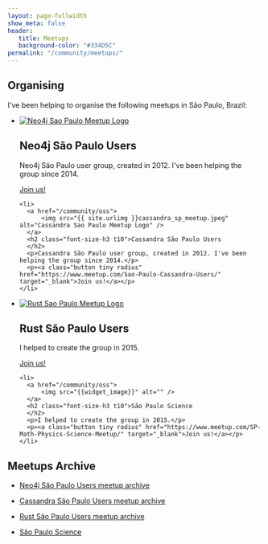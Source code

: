 ```yaml
---
layout: page-fullwidth
show_meta: false
header:
   title: Meetups
   background-color: "#334D5C"
permalink: "/community/meetups/"
---
```


<div class="row">
  <h2>Organising</h2>
  <p>I've been helping to organise the following meetups in São Paulo, Brazil:</p>
</div>

<div class="row">
  <ul class="small-block-grid-2 medium-block-grid-2 large-block-grid-2">
    <li>
      <a href="#">
          <img src="{{ site.urlimg }}neo4j_sp_meetup.jpeg" alt="Neo4j Sao Paulo Meetup Logo" />
      </a>
      <h2 class="font-size-h3 t10">Neo4j São Paulo Users
      </h2>
      <p>Neo4j São Paulo user group, created in 2012. I've been helping the group since 2014.</p>
      <p><a class="button tiny radius" href="https://www.meetup.com/graphdb-sp/" target="_blank">Join us!</a></p>
    </li>

    <li>
      <a href="/community/oss">
          <img src="{{ site.urlimg }}cassandra_sp_meetup.jpeg" alt="Cassandra Sao Paulo Meetup Logo" />
      </a>
      <h2 class="font-size-h3 t10">Cassandra São Paulo Users
      </h2>
      <p>Cassandra São Paulo user group, created in 2012. I've been helping the group since 2014.</p>
      <p><a class="button tiny radius" href="https://www.meetup.com/Sao-Paulo-Cassandra-Users/" target="_blank">Join us!</a></p>
    </li>
  </ul>
</div>

<div class="row">
  <ul class="small-block-grid-2 medium-block-grid-2 large-block-grid-2">
    <li>
      <a href="#">
          <img src="{{ site.urlimg }}rust_sp_meetup.jpeg" alt="Rust Sao Paulo Meetup Logo" />
      </a>
      <h2 class="font-size-h3 t10">Rust São Paulo Users
      </h2>
      <p>I helped to create the group in 2015.</p>
      <p><a class="button tiny radius" href="https://www.meetup.com/Rust-Sao-Paulo-Meetup/" target="_blank">Join us!</a></p>
    </li>

    <li>
      <a href="/community/oss">
          <img src="{{widget_image}}" alt="" />
      </a>
      <h2 class="font-size-h3 t10">São Paulo Science
      </h2>
      <p>I helped to create the group in 2015.</p>
      <p><a class="button tiny radius" href="https://www.meetup.com/SP-Math-Physics-Science-Meetup/" target="_blank">Join us!</a></p>
    </li>
  </ul>
</div>

<div class="row">
  <h2>Meetups Archive</h2>
</div>

<div class="row">
  <ul class="small-block-grid-1 medium-block-grid-1 large-block-grid-1">
    <li>
      <p><a href="https://www.meetup.com/graphdb-sp/events/past/" target="_blank">Neo4j São Paulo Users meetup archive</a></p>
    </li>
    <li>
      <p><a href="https://www.meetup.com/Sao-Paulo-Cassandra-Users/events/past/" target="_blank">Cassandra São Paulo Users meetup archive</a></p>
    </li>
    <li>
      <p><a href="https://www.meetup.com/Rust-Sao-Paulo-Meetup/events/past/" target="_blank">Rust São Paulo Users meetup archive</a></p>
    </li>
    <li>
      <p><a href="https://www.meetup.com/SP-Math-Physics-Science-Meetup/events/past/" target="_blank">São Paulo Science</a></p>
    </li>
  </ul>
</div>